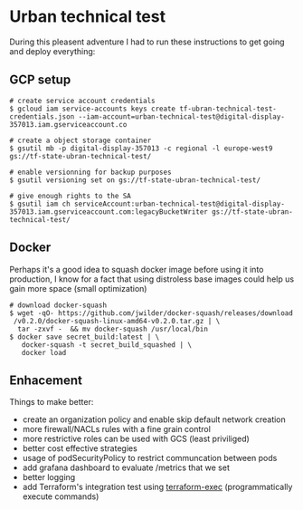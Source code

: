 # Urban technical test

During this pleasent adventure I had to run these instructions to get going
and deploy everything:

## GCP setup

```shell
# create service account credentials
$ gcloud iam service-accounts keys create tf-ubran-technical-test-credentials.json --iam-account=urban-technical-test@digital-display-357013.iam.gserviceaccount.co

# create a object storage container
$ gsutil mb -p digital-display-357013 -c regional -l europe-west9 gs://tf-state-ubran-technical-test/

# enable versionning for backup purposes
$ gsutil versioning set on gs://tf-state-ubran-technical-test/

# give enough rights to the SA
$ gsutil iam ch serviceAccount:urban-technical-test@digital-display-357013.iam.gserviceaccount.com:legacyBucketWriter gs://tf-state-ubran-technical-test/
```

## Docker

Perhaps it's a good idea to squash docker image before using it into production, I know for a fact
that using distroless base images could help us gain more space (small optimization)

```shell
# download docker-squash
$ wget -qO- https://github.com/jwilder/docker-squash/releases/download
 /v0.2.0/docker-squash-linux-amd64-v0.2.0.tar.gz | \
  tar -zxvf -  && mv docker-squash /usr/local/bin
$ docker save secret_build:latest | \
   docker-squash -t secret_build_squashed | \
   docker load
```

## Enhacement

Things to make better:

- create an organization policy and enable skip default network creation
- more firewall/NACLs rules with a fine grain control
- more restrictive roles can be used with GCS (least priviliged)
- better cost effective strategies
- usage of podSecurityPolicy to restrict communcation between pods
- add grafana dashboard to evaluate /metrics that we set
- better logging
- add Terraform's integration test using [terraform-exec](https://github.com/hashicorp/terraform-exec) (programmatically execute commands)
